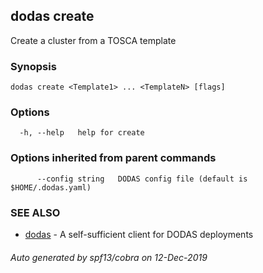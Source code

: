 ## dodas create

Create a cluster from a TOSCA template

### Synopsis




```
dodas create <Template1> ... <TemplateN> [flags]
```

### Options

```
  -h, --help   help for create
```

### Options inherited from parent commands

```
      --config string   DODAS config file (default is $HOME/.dodas.yaml)
```

### SEE ALSO

* [dodas](dodas.md)	 - A self-sufficient client for DODAS deployments

###### Auto generated by spf13/cobra on 12-Dec-2019
